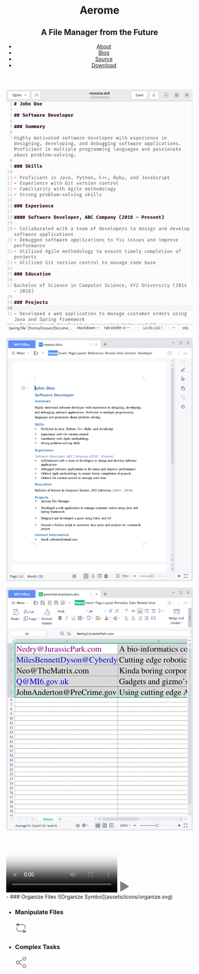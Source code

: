 <head>
    <link rel="preload" href="styles.css" as="style">
    <link rel="stylesheet" href="styles.css">
    <title>Aerome</title>
    <meta name="viewport" content="width=device-width, initial-scale=1.0">
</head>

<header>

# Aerome
## A File Manager from the Future

- [About](index.html)
- [Blog](blog.html)
- [Source](https://github.com/PromptProgrammingLanguage/aerome)
- [Download](https://github.com/PromptProgrammingLanguage/aerome/releases/mac-os.zip)

</header>

<main class="demo-vid">

<div style="position: relative;">

![resume as a markdown file](assets/images/resume-md.png)

![resume as a word file](assets/images/resume-word.png)

![employers](assets/images/potential-employers.png)

<div class="video-container">
<video
    playsinline
    poster="assets/images/ss.png"
    id="demo"
    onclick="this.paused ? playDemo() : pauseDemo()">
    <source src="https://media.githubusercontent.com/media/AeromeFileManager/AeromeFileManager.github.io/master/assets/video/demo.mp4"></source>
</video>

<img src="assets/icons/play-large-symbolic.svg">
</div>

</div>

</main>

<footer>
- ### Organize Files
  ![Organize Symbol](assets/icons/organize.svg)

- ### Manipulate Files
  ![Sort](assets/icons/sort.svg)

- ### Complex Tasks
  ![Share Symbol](assets/icons/share.svg)
</footer>

<script src="interactive.js"></script>
